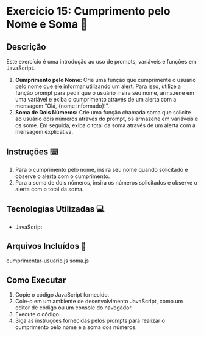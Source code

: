 # Exercício 15: Cumprimento pelo Nome e Soma 📌

## Descrição
Este exercício é uma introdução ao uso de prompts, variáveis e funções em JavaScript.
1. **Cumprimento pelo Nome:** Crie uma função que cumprimente o usuário pelo nome que ele informar utilizando um alert. Para isso, utilize a função prompt para pedir que o usuário insira seu nome, armazene em uma variável e exiba o cumprimento através de um alerta com a mensagem “Olá, {nome informado}!”.
2. **Soma de Dois Números:** Crie uma função chamada soma que solicite ao usuário dois números através do prompt, os armazene em variáveis e os some. Em seguida, exiba o total da soma através de um alerta com a mensagem explicativa.

## Instruções ⌨️
1. Para o cumprimento pelo nome, insira seu nome quando solicitado e observe o alerta com o cumprimento.
2. Para a soma de dois números, insira os números solicitados e observe o alerta com o total da soma.

## Tecnologias Utilizadas 💻
- JavaScript

## Arquivos Incluídos 📂
cumprimentar-usuario.js
soma.js

## Como Executar
1. Copie o código JavaScript fornecido.
2. Cole-o em um ambiente de desenvolvimento JavaScript, como um editor de código ou um console do navegador.
3. Execute o código.
4. Siga as instruções fornecidas pelos prompts para realizar o cumprimento pelo nome e a soma dos números.


